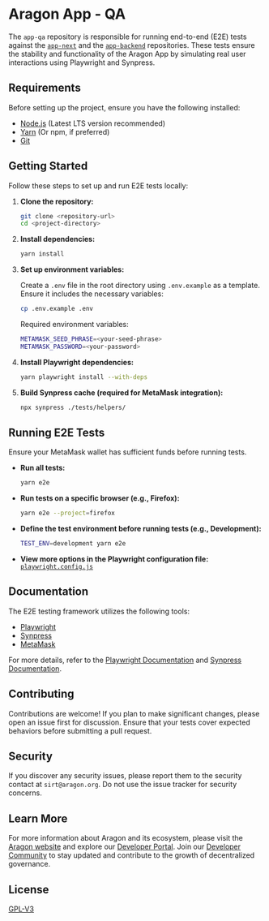 # Aragon App - QA

The `app-qa` repository is responsible for running end-to-end (E2E) tests against the [`app-next`](https://github.com/aragon/app-next) and the [`app-backend`](https://github.com/aragon/app-backend) repositories. These tests ensure the stability and functionality of the Aragon App by simulating real user interactions using Playwright and Synpress.

## Requirements

Before setting up the project, ensure you have the following installed:

- [Node.js](https://nodejs.org/) (Latest LTS version recommended)
- [Yarn](https://yarnpkg.com/) (Or npm, if preferred)
- [Git](https://git-scm.com/)

## Getting Started

Follow these steps to set up and run E2E tests locally:

1. **Clone the repository:**

   ```bash
   git clone <repository-url>
   cd <project-directory>
   ```

2. **Install dependencies:**

   ```bash
   yarn install
   ```

3. **Set up environment variables:**

   Create a `.env` file in the root directory using `.env.example` as a template. Ensure it includes the necessary variables:

   ```bash
   cp .env.example .env
   ```

   Required environment variables:

   ```bash
   METAMASK_SEED_PHRASE=<your-seed-phrase>
   METAMASK_PASSWORD=<your-password>
   ```

4. **Install Playwright dependencies:**

   ```bash
   yarn playwright install --with-deps
   ```

5. **Build Synpress cache (required for MetaMask integration):**

   ```bash
   npx synpress ./tests/helpers/
   ```

## Running E2E Tests

Ensure your MetaMask wallet has sufficient funds before running tests.

- **Run all tests:**

  ```bash
  yarn e2e
  ```

- **Run tests on a specific browser (e.g., Firefox):**

  ```bash
  yarn e2e --project=firefox
  ```

- **Define the test environment before running tests (e.g., Development):**

  ```bash
  TEST_ENV=development yarn e2e
  ```

- **View more options in the Playwright configuration file:** [`playwright.config.js`](./playwright.config.ts)

## Documentation

The E2E testing framework utilizes the following tools:

- [Playwright](https://playwright.dev/)
- [Synpress](https://synpress.io/)
- [MetaMask](https://metamask.io/)

For more details, refer to the [Playwright Documentation](https://playwright.dev/docs/intro) and [Synpress Documentation](https://docs.synpress.io/docs/introduction).

## Contributing

Contributions are welcome! If you plan to make significant changes, please open an issue first for discussion. Ensure that your tests cover expected behaviors before submitting a pull request.

## Security

If you discover any security issues, please report them to the security contact at `sirt@aragon.org`. Do not use the issue tracker for security concerns.

## Learn More

For more information about Aragon and its ecosystem, please visit the [Aragon website](https://aragon.org/) and explore
our [Developer Portal](https://devs.aragon.org/). Join our
[Developer Community](https://aragonproject.typeform.com/to/LngekEhU) to stay updated and contribute to the growth of
decentralized governance.

## License

[GPL-V3](./LICENSE)
